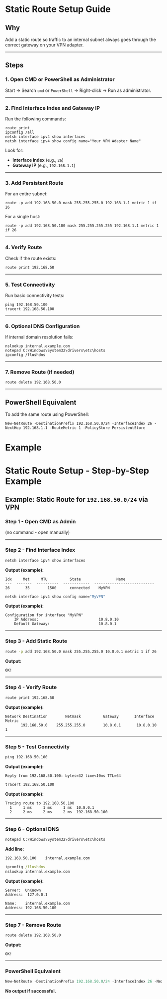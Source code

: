 # Static Route Setup Guide

## Why

Add a static route so traffic to an internal subnet always goes through the correct gateway on your VPN adapter.

---

## Steps

### 1. Open CMD or PowerShell as Administrator

Start -> Search `cmd` or `PowerShell` -> Right-click -> Run as administrator.

---

### 2. Find Interface Index and Gateway IP

Run the following commands:

```
route print
ipconfig /all
netsh interface ipv4 show interfaces
netsh interface ipv4 show config name="Your VPN Adapter Name"
```

Look for:

- **Interface index** (e.g., `26`)
- **Gateway IP** (e.g., `192.168.1.1`)

---

### 3. Add Persistent Route

For an entire subnet:

```
route -p add 192.168.50.0 mask 255.255.255.0 192.168.1.1 metric 1 if 26
```

For a single host:

```
route -p add 192.168.50.100 mask 255.255.255.255 192.168.1.1 metric 1 if 26
```

---

### 4. Verify Route

Check if the route exists:

```
route print 192.168.50
```

---

### 5. Test Connectivity

Run basic connectivity tests:

```
ping 192.168.50.100
tracert 192.168.50.100
```

---

### 6. Optional DNS Configuration

If internal domain resolution fails:

```
nslookup internal.example.com
notepad C:\Windows\System32\drivers\etc\hosts
ipconfig /flushdns
```

---

### 7. Remove Route (if needed)

```
route delete 192.168.50.0
```

---

## PowerShell Equivalent

To add the same route using PowerShell:

```
New-NetRoute -DestinationPrefix 192.168.50.0/24 -InterfaceIndex 26 -NextHop 192.168.1.1 -RouteMetric 1 -PolicyStore PersistentStore
```

# Example
# Static Route Setup - Step-by-Step Example

## Example: Static Route for `192.168.50.0/24` via VPN

### Step 1 - Open CMD as Admin  
(no command - open manually)

---

### Step 2 - Find Interface Index

```cmd
netsh interface ipv4 show interfaces
```

**Output (example):**
```
Idx     Met     MTU          State                Name
---  -------  ----------  ------------  ---------------------------
26       35        1500      connected    MyVPN
```

```cmd
netsh interface ipv4 show config name="MyVPN"
```

**Output (example):**
```
Configuration for interface "MyVPN"
    IP Address:                           10.8.0.10
    Default Gateway:                      10.8.0.1
```

---

### Step 3 - Add Static Route

```cmd
route -p add 192.168.50.0 mask 255.255.255.0 10.8.0.1 metric 1 if 26
```

**Output:**
```
OK!
```

---

### Step 4 - Verify Route

```cmd
route print 192.168.50
```

**Output (example):**
```
Network Destination        Netmask          Gateway       Interface  Metric
       192.168.50.0    255.255.255.0        10.8.0.1       10.8.0.10       1
```

---

### Step 5 - Test Connectivity

```cmd
ping 192.168.50.100
```

**Output (example):**
```
Reply from 192.168.50.100: bytes=32 time<10ms TTL=64
```

```cmd
tracert 192.168.50.100
```

**Output (example):**
```
Tracing route to 192.168.50.100
  1     1 ms     1 ms     1 ms  10.8.0.1
  2     2 ms     2 ms     2 ms  192.168.50.100
```

---

### Step 6 - Optional DNS

```cmd
notepad C:\Windows\System32\drivers\etc\hosts
```

**Add line:**
```
192.168.50.100    internal.example.com
```

```cmd
ipconfig /flushdns
nslookup internal.example.com
```

**Output (example):**
```
Server:  UnKnown
Address:  127.0.0.1

Name:    internal.example.com
Address: 192.168.50.100
```

---

### Step 7 - Remove Route

```cmd
route delete 192.168.50.0
```

**Output:**
```
OK!
```

---

### PowerShell Equivalent

```powershell
New-NetRoute -DestinationPrefix 192.168.50.0/24 -InterfaceIndex 26 -NextHop 10.8.0.1 -RouteMetric 1 -PolicyStore PersistentStore
```

**No output if successful.**
